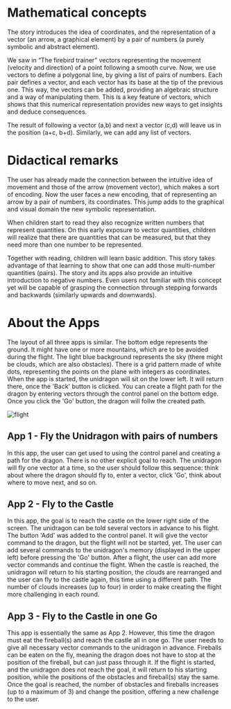 # Mathematical concepts
The story introduces the idea of coordinates, and the representation of a vector (an arrow, a graphical element) by a pair of numbers (a purely symbolic and abstract element).

We saw in “The firebird trainer” vectors representing the movement (velocity and direction) of a point following a smooth curve. Now, we use vectors to define a polygonal line, by giving a list of pairs of numbers. Each pair defines a vector, and each vector has its base at the tip of the previous one. This way, the vectors can be added, providing an algebraic structure and a way of manipulating them. This is a key feature of vectors, which shows that this numerical representation provides new ways to get insights and deduce consequences.

The result of following a vector (a,b) and next a vector (c,d) will leave us in the position (a+c, b+d). Similarly, we can add any list of vectors. 

# Didactical remarks

The user has already made the connection between the intuitive idea of movement and those of the arrow (movement vector), which makes a sort of encoding. Now the user faces a new encoding, that of representing an arrow by a pair of numbers, its coordinates. This jump adds to the graphical and visual domain the new symbolic representation.

When children start to read they also recognize written numbers that represent quantities. On this early exposure to vector quantities, children will realize that there are quantities that can be measured, but that they need more than one number to be represented.

Together with reading, children will learn basic addition. This story takes advantage of that learning to show that one can add those multi-number quantities (pairs). The story and its apps also provide an intuitive introduction to negative numbers. Even users not familiar with this concept yet will be capable of grasping the connection through stepping forwards and backwards (similarly upwards and downwards).


# About the Apps
The layout of all three apps is similar. The bottom edge represents the ground. It might have one or more mountains, which are to be avoided during the flight. The light blue background represents the sky (there might be clouds, which are also obstacles). There is a grid pattern made of white dots, representing the points on the plane with integers as coordinates. When the app is started, the unidragon will sit on the lower left. It will return there, once the 'Back' button is clicked. You can create a flight path for the dragon by entering vectors through the control panel on the bottom edge. Once you click the 'Go' button, the dragon will follw the created path.

![flight](/stories/fire-2/img/_align-center_/flight.png)


## App 1 - Fly the Unidragon with pairs of numbers

In this app, the user can get used to using the control panel and creating a path for the dragon. There is no other explicit goal to reach. The unidragon will fly one vector at a time, so the user should follow this sequence: think about where the dragon should fly to, enter a vector, click 'Go', think about where to move next, and so on.

## App 2 - Fly to the Castle

In this app, the goal is to reach the castle on the lower right side of the screen. The unidragon can be told several vectors in advance to his flight. The button 'Add' was added to the control panel. It will give the vector command to the dragon, but the flight will not be started, yet. The user can add several commands to the unidragon's memory (displayed in the upper left) before pressing the 'Go' button. After a flight, the user can add more vector commands and continue the flight. When the castle is reached, the unidragon will return to his starting position, the clouds are rearranged and the user can fly to the castle again, this time using a different path. The number of clouds increases (up to four) in order to make creating the flight more challenging in each round.

## App 3 - Fly to the Castle in one Go

This app is essentially the same as App 2. However, this time the dragon must eat the fireball(s) and reach the castle all in one go. The user needs to give all necessary vector commands to the unidragon in advance. Fireballs can be eaten on the fly, meaning the dragon does not have to stop at the position of the fireball, but can just pass through it. If the flight is started, and the unidragon does not reach the goal, it will return to his starting position, while the positions of the obstacles and fireball(s) stay the same. Once the goal is reached, the number of obstacles and fireballs increases (up to a maximum of 3) and change the position, offering a new challenge to the user.

